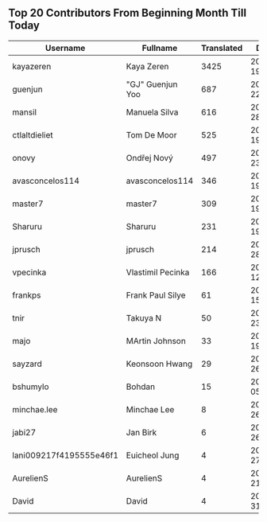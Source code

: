 ## Top 20 Contributors From Beginning Month Till Today ##
|Username|Fullname|Translated|DateJoined|Language|
|--------|--------|----------|----------|-------|
|kayazeren|Kaya Zeren|3425|2020-06-19T07:05:24Z|tr|
|guenjun|"GJ" Guenjun Yoo|687|2023-06-22T06:14:19Z|ko|
|mansil|Manuela Silva|616|2024-04-28T15:52:39.|pt|
|ctlaltdieliet|Tom De Moor|525|2020-06-19T16:30:47Z|nl|
|onovy|Ondřej Nový|497|2025-09-23T08:23:03.|cs|
|avasconcelos114|avasconcelos114|346|2020-06-19T18:18:27Z|ko|
|master7|master7|309|2020-06-19T18:20:39.|pl|
|Sharuru|Sharuru|231|2020-06-19T18:20:22.|zh_Hans|
|jprusch|jprusch|214|2021-06-28T12:00:18.|de|
|vpecinka|Vlastimil Pecinka|166|2020-12-12T20:00:02.|cs|
|frankps|Frank Paul Silye|61|2024-06-15T17:49:35.|nb_NO|
|tnir|Takuya N|50|2024-07-23T20:19:19.|ja|
|majo|MArtin Johnson|33|2020-06-19T18:19:45Z|sv|
|sayzard|Keonsoon Hwang|29|2025-03-26T05:02:18.||
|bshumylo|Bohdan|15|2025-01-05T23:41:01.||
|minchae.lee|Minchae Lee|8|2024-11-26T01:06:33.|ko|
|jabi27|Jan Birk|6|2025-09-26T12:45:36.|da|
|lani009217f4195555e46f1|Euicheol Jung|4|2025-02-27T12:26:38.||
|AurelienS|AurelienS|4|2025-08-21T09:26:09.||
|David|David|4|2024-07-31T00:30:03.||
